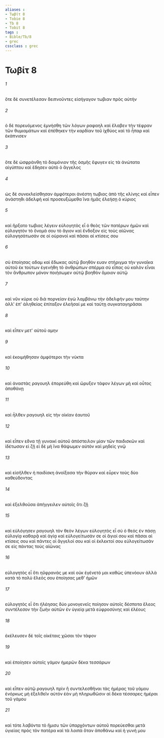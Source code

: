 ```yaml
---
aliases : 
- Τωβίτ 8
- Tobie 8
- Tb 8
- Tobit 8
tags : 
- Bible/Tb/8
- grec
cssclass : grec
---
```


# Τωβίτ 8

###### 1
ὅτε δὲ συνετέλεσαν δειπνοῦντες εἰσήγαγον τωβιαν πρὸς αὐτήν
###### 2
ὁ δὲ πορευόμενος ἐμνήσθη τῶν λόγων ραφαηλ καὶ ἔλαβεν τὴν τέφραν τῶν θυμιαμάτων καὶ ἐπέθηκεν τὴν καρδίαν τοῦ ἰχθύος καὶ τὸ ἧπαρ καὶ ἐκάπνισεν
###### 3
ὅτε δὲ ὠσφράνθη τὸ δαιμόνιον τῆς ὀσμῆς ἔφυγεν εἰς τὰ ἀνώτατα αἰγύπτου καὶ ἔδησεν αὐτὸ ὁ ἄγγελος
###### 4
ὡς δὲ συνεκλείσθησαν ἀμφότεροι ἀνέστη τωβιας ἀπὸ τῆς κλίνης καὶ εἶπεν ἀνάστηθι ἀδελφή καὶ προσευξώμεθα ἵνα ἡμᾶς ἐλεήσῃ ὁ κύριος
###### 5
καὶ ἤρξατο τωβιας λέγειν εὐλογητὸς εἶ ὁ θεὸς τῶν πατέρων ἡμῶν καὶ εὐλογητὸν τὸ ὄνομά σου τὸ ἅγιον καὶ ἔνδοξον εἰς τοὺς αἰῶνας εὐλογησάτωσάν σε οἱ οὐρανοὶ καὶ πᾶσαι αἱ κτίσεις σου
###### 6
σὺ ἐποίησας αδαμ καὶ ἔδωκας αὐτῷ βοηθὸν ευαν στήριγμα τὴν γυναῖκα αὐτοῦ ἐκ τούτων ἐγενήθη τὸ ἀνθρώπων σπέρμα σὺ εἶπας οὐ καλὸν εἶναι τὸν ἄνθρωπον μόνον ποιήσωμεν αὐτῷ βοηθὸν ὅμοιον αὐτῷ
###### 7
καὶ νῦν κύριε οὐ διὰ πορνείαν ἐγὼ λαμβάνω τὴν ἀδελφήν μου ταύτην ἀλλ' ἐπ' ἀληθείας ἐπίταξον ἐλεῆσαί με καὶ ταύτῃ συγκαταγηρᾶσαι
###### 8
καὶ εἶπεν μετ' αὐτοῦ αμην
###### 9
καὶ ἐκοιμήθησαν ἀμφότεροι τὴν νύκτα
###### 10
καὶ ἀναστὰς ραγουηλ ἐπορεύθη καὶ ὤρυξεν τάφον λέγων μὴ καὶ οὗτος ἀποθάνῃ
###### 11
καὶ ἦλθεν ραγουηλ εἰς τὴν οἰκίαν ἑαυτοῦ
###### 12
καὶ εἶπεν εδνα τῇ γυναικὶ αὐτοῦ ἀπόστειλον μίαν τῶν παιδισκῶν καὶ ἰδέτωσαν εἰ ζῇ εἰ δὲ μή ἵνα θάψωμεν αὐτὸν καὶ μηδεὶς γνῷ
###### 13
καὶ εἰσῆλθεν ἡ παιδίσκη ἀνοίξασα τὴν θύραν καὶ εὗρεν τοὺς δύο καθεύδοντας
###### 14
καὶ ἐξελθοῦσα ἀπήγγειλεν αὐτοῖς ὅτι ζῇ
###### 15
καὶ εὐλόγησεν ραγουηλ τὸν θεὸν λέγων εὐλογητὸς εἶ σύ ὁ θεός ἐν πάσῃ εὐλογίᾳ καθαρᾷ καὶ ἁγίᾳ καὶ εὐλογείτωσάν σε οἱ ἅγιοί σου καὶ πᾶσαι αἱ κτίσεις σου καὶ πάντες οἱ ἄγγελοί σου καὶ οἱ ἐκλεκτοί σου εὐλογείτωσάν σε εἰς πάντας τοὺς αἰῶνας
###### 16
εὐλογητὸς εἶ ὅτι ηὔφρανάς με καὶ οὐκ ἐγένετό μοι καθὼς ὑπενόουν ἀλλὰ κατὰ τὸ πολὺ ἔλεός σου ἐποίησας μεθ' ἡμῶν
###### 17
εὐλογητὸς εἶ ὅτι ἠλέησας δύο μονογενεῖς ποίησον αὐτοῖς δέσποτα ἔλεος συντέλεσον τὴν ζωὴν αὐτῶν ἐν ὑγιείᾳ μετὰ εὐφροσύνης καὶ ἐλέους
###### 18
ἐκέλευσεν δὲ τοῖς οἰκέταις χῶσαι τὸν τάφον
###### 19
καὶ ἐποίησεν αὐτοῖς γάμον ἡμερῶν δέκα τεσσάρων
###### 20
καὶ εἶπεν αὐτῷ ραγουηλ πρὶν ἢ συντελεσθῆναι τὰς ἡμέρας τοῦ γάμου ἐνόρκως μὴ ἐξελθεῖν αὐτόν ἐὰν μὴ πληρωθῶσιν αἱ δέκα τέσσαρες ἡμέραι τοῦ γάμου
###### 21
καὶ τότε λαβόντα τὸ ἥμισυ τῶν ὑπαρχόντων αὐτοῦ πορεύεσθαι μετὰ ὑγιείας πρὸς τὸν πατέρα καὶ τὰ λοιπά ὅταν ἀποθάνω καὶ ἡ γυνή μου

